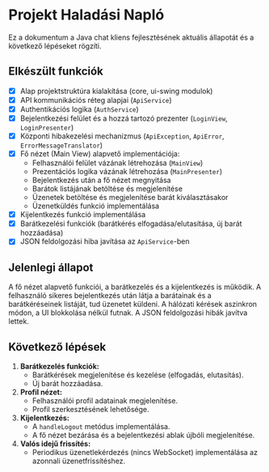 # Projekt Haladási Napló

Ez a dokumentum a Java chat kliens fejlesztésének aktuális állapotát és a következő lépéseket rögzíti.

## Elkészült funkciók

- [x] Alap projektstruktúra kialakítása (core, ui-swing modulok)
- [x] API kommunikációs réteg alapjai (`ApiService`)
- [x] Authentikációs logika (`AuthService`)
- [x] Bejelentkezési felület és a hozzá tartozó prezenter (`LoginView`, `LoginPresenter`)
- [x] Központi hibakezelési mechanizmus (`ApiException`, `ApiError`, `ErrorMessageTranslator`)
- [x] Fő nézet (Main View) alapvető implementációja:
    - Felhasználói felület vázának létrehozása (`MainView`)
    - Prezentációs logika vázának létrehozása (`MainPresenter`)
    - Bejelentkezés után a fő nézet megnyitása
    - Barátok listájának betöltése és megjelenítése
    - Üzenetek betöltése és megjelenítése barát kiválasztásakor
    - Üzenetküldés funkció implementálása
- [x] Kijelentkezés funkció implementálása
- [x] Barátkezelési funkciók (barátkérés elfogadása/elutasítása, új barát hozzáadása)
- [x] JSON feldolgozási hiba javítása az `ApiService`-ben

## Jelenlegi állapot

A fő nézet alapvető funkciói, a barátkezelés és a kijelentkezés is működik. A felhasználó sikeres bejelentkezés után látja a barátainak és a barátkéréseinek listáját, tud üzenetet küldeni. A hálózati kérések aszinkron módon, a UI blokkolása nélkül futnak. A JSON feldolgozási hibák javítva lettek.

## Következő lépések

1.  **Barátkezelés funkciók:**
    - Barátkérések megjelenítése és kezelése (elfogadás, elutasítás).
    - Új barát hozzáadása.
2.  **Profil nézet:**
    - Felhasználói profil adatainak megjelenítése.
    - Profil szerkesztésének lehetősége.
3.  **Kijelentkezés:**
    - A `handleLogout` metódus implementálása.
    - A fő nézet bezárása és a bejelentkezési ablak újbóli megjelenítése.
4.  **Valós idejű frissítés:**
    - Periodikus üzenetlekérdezés (nincs WebSocket) implementálása az azonnali üzenetfrissítéshez.
